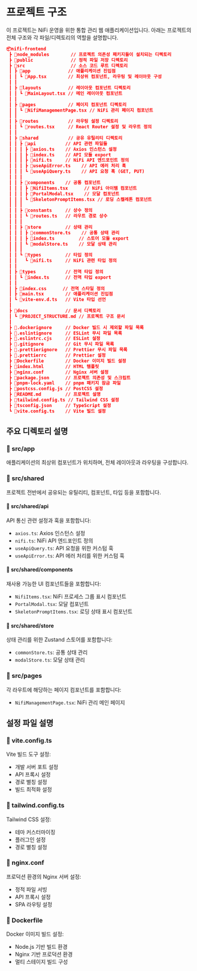# 프로젝트 구조

이 프로젝트는 NiFi 운영을 위한 통합 관리 웹 애플리케이션입니다. 아래는 프로젝트의 전체 구조와 각 파일/디렉토리의 역할을 설명합니다.

```json
📦nifi-frontend
 ┣ 📂node_modules        // 프로젝트 의존성 패키지들이 설치되는 디렉토리
 ┣ 📂public              // 정적 파일 저장 디렉토리
 ┣ 📂src                 // 소스 코드 루트 디렉토리
 ┃ ┣ 📂app              // 애플리케이션 진입점
 ┃ ┃ ┗ 📜App.tsx        // 최상위 컴포넌트, 라우팅 및 레이아웃 구성
 ┃ ┃
 ┃ ┣ 📂layouts          // 레이아웃 컴포넌트 디렉토리
 ┃ ┃ ┗ 📜MainLayout.tsx // 메인 레이아웃 컴포넌트
 ┃ ┃
 ┃ ┣ 📂pages            // 페이지 컴포넌트 디렉토리
 ┃ ┃ ┗ 📜NifiManagementPage.tsx // NiFi 관리 페이지 컴포넌트
 ┃ ┃
 ┃ ┣ 📂routes           // 라우팅 설정 디렉토리
 ┃ ┃ ┗ 📜routes.tsx     // React Router 설정 및 라우트 정의
 ┃ ┃
 ┃ ┣ 📂shared           // 공유 유틸리티 디렉토리
 ┃ ┃ ┣ 📂api           // API 관련 파일들
 ┃ ┃ ┃ ┣ 📜axios.ts    // Axios 인스턴스 설정
 ┃ ┃ ┃ ┣ 📜index.ts    // API 모듈 export
 ┃ ┃ ┃ ┣ 📜nifi.ts     // NiFi API 엔드포인트 정의
 ┃ ┃ ┃ ┣ 📜useApiError.ts    // API 에러 처리 훅
 ┃ ┃ ┃ ┗ 📜useApiQuery.ts    // API 요청 훅 (GET, PUT)
 ┃ ┃ ┃
 ┃ ┃ ┣ 📂components    // 공통 컴포넌트
 ┃ ┃ ┃ ┣ 📜NifiItems.tsx      // NiFi 아이템 컴포넌트
 ┃ ┃ ┃ ┣ 📜PortalModal.tsx    // 모달 컴포넌트
 ┃ ┃ ┃ ┗ 📜SkeletonPromptItems.tsx // 로딩 스켈레톤 컴포넌트
 ┃ ┃ ┃
 ┃ ┃ ┣ 📂constants     // 상수 정의
 ┃ ┃ ┃ ┗ 📜routes.ts   // 라우트 경로 상수
 ┃ ┃ ┃
 ┃ ┃ ┣ 📂store         // 상태 관리
 ┃ ┃ ┃ ┣ 📜commonStore.ts    // 공통 상태 관리
 ┃ ┃ ┃ ┣ 📜index.ts         // 스토어 모듈 export
 ┃ ┃ ┃ ┗ 📜modalStore.ts    // 모달 상태 관리
 ┃ ┃ ┃
 ┃ ┃ ┗ 📂types         // 타입 정의
 ┃ ┃   ┗ 📜nifi.ts     // NiFi 관련 타입 정의
 ┃ ┃
 ┃ ┣ 📂types           // 전역 타입 정의
 ┃ ┃ ┗ 📜index.ts      // 전역 타입 export
 ┃ ┃
 ┃ ┣ 📜index.css      // 전역 스타일 정의
 ┃ ┣ 📜main.tsx        // 애플리케이션 진입점
 ┃ ┗ 📜vite-env.d.ts   // Vite 타입 선언
 ┃
 ┣ 📂docs              // 문서 디렉토리
 ┃ ┗ 📜PROJECT_STRUCTURE.md // 프로젝트 구조 문서
 ┃
 ┣ 📜.dockerignore     // Docker 빌드 시 제외할 파일 목록
 ┣ 📜.eslintignore     // ESLint 무시 파일 목록
 ┣ 📜.eslintrc.cjs     // ESLint 설정
 ┣ 📜.gitignore        // Git 무시 파일 목록
 ┣ 📜.prettierignore   // Prettier 무시 파일 목록
 ┣ 📜.prettierrc       // Prettier 설정
 ┣ 📜Dockerfile        // Docker 이미지 빌드 설정
 ┣ 📜index.html        // HTML 템플릿
 ┣ 📜nginx.conf        // Nginx 서버 설정
 ┣ 📜package.json      // 프로젝트 의존성 및 스크립트
 ┣ 📜pnpm-lock.yaml    // pnpm 패키지 잠금 파일
 ┣ 📜postcss.config.js // PostCSS 설정
 ┣ 📜README.md         // 프로젝트 설명
 ┣ 📜tailwind.config.ts // Tailwind CSS 설정
 ┣ 📜tsconfig.json     // TypeScript 설정
 ┗ 📜vite.config.ts    // Vite 빌드 설정

```

## 주요 디렉토리 설명

### 📂 src/app
애플리케이션의 최상위 컴포넌트가 위치하며, 전체 레이아웃과 라우팅을 구성합니다.

### 📂 src/shared
프로젝트 전반에서 공유되는 유틸리티, 컴포넌트, 타입 등을 포함합니다.

#### 📂 src/shared/api
API 통신 관련 설정과 훅을 포함합니다:
- `axios.ts`: Axios 인스턴스 설정
- `nifi.ts`: NiFi API 엔드포인트 정의
- `useApiQuery.ts`: API 요청을 위한 커스텀 훅
- `useApiError.ts`: API 에러 처리를 위한 커스텀 훅

#### 📂 src/shared/components
재사용 가능한 UI 컴포넌트들을 포함합니다:
- `NifiItems.tsx`: NiFi 프로세스 그룹 표시 컴포넌트
- `PortalModal.tsx`: 모달 컴포넌트
- `SkeletonPromptItems.tsx`: 로딩 상태 표시 컴포넌트

#### 📂 src/shared/store
상태 관리를 위한 Zustand 스토어를 포함합니다:
- `commonStore.ts`: 공통 상태 관리
- `modalStore.ts`: 모달 상태 관리

### 📂 src/pages
각 라우트에 해당하는 페이지 컴포넌트를 포함합니다:
- `NifiManagementPage.tsx`: NiFi 관리 메인 페이지

## 설정 파일 설명

### 📜 vite.config.ts
Vite 빌드 도구 설정:
- 개발 서버 포트 설정
- API 프록시 설정
- 경로 별칭 설정
- 빌드 최적화 설정

### 📜 tailwind.config.ts
Tailwind CSS 설정:
- 테마 커스터마이징
- 플러그인 설정
- 경로 별칭 설정

### 📜 nginx.conf
프로덕션 환경의 Nginx 서버 설정:
- 정적 파일 서빙
- API 프록시 설정
- SPA 라우팅 설정

### 📜 Dockerfile
Docker 이미지 빌드 설정:
- Node.js 기반 빌드 환경
- Nginx 기반 프로덕션 환경
- 멀티 스테이지 빌드 구성
